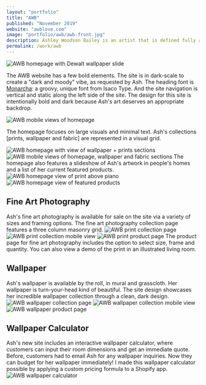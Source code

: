 ```yaml
---
layout: "portfolio"
title: "AWB"
published: "November 2019"
website: "awblove.com"
image: "portfolio/awb/awb-front.jpg"
description: Ashley Woodson Bailey is an artist that is defined fully and completely by flowers. Ash arranges flowers into intimate creations that are made "forever" through prints, wallpaper, fabrics and other limited collections. Ash wanted a "dark and moody" website to showcase her flowers and I was thrilled to deliver just that.
permalink: /work/awb
---
```

![AWB homepage with Dewalt wallpaper slide][1]

The AWB website has a few bold elements. The site is in dark-scale to create a "dark and moody" vibe, as requested by Ash. The heading font is [Monarcha](https://fonts.adobe.com/fonts/monarcha): a groovy, unique font from Isaco Type. And the site navigation is vertical and static along the left side of the site.
The design for this site is intentionally bold and dark because Ash's art deserves an appropriate backdrop.

![AWB mobile views of homepage][2]

The homepage focuses on large visuals and minimal text. Ash's collections [prints, wallpaper and fabric] are represented in a visual grid.

![AWB homepage with view of wallpaper + prints sections][3]
![AWB mobile views of homepage, wallpaper and fabric sections][4]
The homepage also features a slideshow of Ash's artwork in people's homes and a list of her current featured products.
![AWB homepage view of print above piano][6]
![AWB homepage view of featured products][7]

## Fine Art Photography

Ash's fine art photography is available for sale on the site via a variety of sizes and framing options. The fine art photography collection page features a three column masonry grid.
![AWB print collection page][8]
![AWB print collection mobile view][9]
![AWB print product page][10]
The product page for fine art photography includes the option to select size, frame and quantity. You can also view a demo of the print in an illustrated living room.

## Wallpaper

Ash's wallpaper is available by the roll, in mural and grasscloth. Her wallpaper is turn-your-head kind of beautiful. The site design showcases her incredible wallpaper collection through a clean, dark design.
![AWB wallpaper collection page][11]
![AWB wallpaper collection mobile view][12]
![AWB wallpaper product page][13]

## Wallpaper Calculator
Ash's new site includes an interactive wallpaper calculator, where customers can input their room dimensions and get an immediate quote. Before, customers had to email Ash for any wallpaper inquiries. Now they can budget for her wallpaper immediately! I made this wallpaper calculator possible by applying a custom pricing formula to a Shopify app.
![AWB wallpaper calculator][14]



[1]: ../assets/img/portfolio/awb/awb-home1.png
[2]: ../assets/img/portfolio/awb/awb-home-mobile1.png
[3]: ../assets/img/portfolio/awb/awb-home2.png
[4]: ../assets/img/portfolio/awb/awb-home-mobile2.png
[5]: ../assets/img/portfolio/awb/awb-home3.png
[6]: ../assets/img/portfolio/awb/awb-home4.png
[7]: ../assets/img/portfolio/awb/awb-home5.png
[8]: ../assets/img/portfolio/awb/awb-prints.png
[9]: ../assets/img/portfolio/awb/awb-prints-mobile.png
[10]: ../assets/img/portfolio/awb/awb-print-product.png
[11]: ../assets/img/portfolio/awb/awb-wallpaper.png
[12]: ../assets/img/portfolio/awb/awb-wallpaper-mobile.png
[13]: ../assets/img/portfolio/awb/awb-wallpaper-product.png
[14]: ../assets/img/portfolio/awb/awb-calc.jpg
